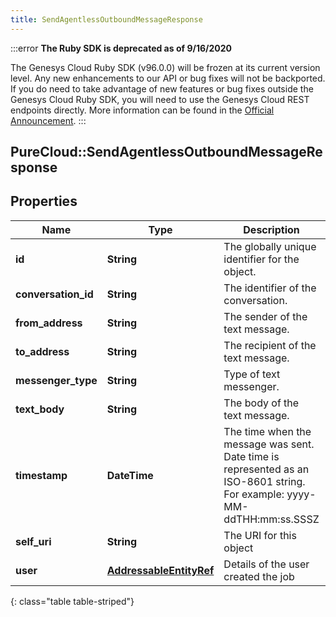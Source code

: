 ```yaml
---
title: SendAgentlessOutboundMessageResponse
---
```


:::error
**The Ruby SDK is deprecated as of 9/16/2020**

The Genesys Cloud Ruby SDK (v96.0.0) will be frozen at its current version level. Any new enhancements to our API or bug fixes will not be backported. If you do need to take advantage of new features or bug fixes outside the Genesys Cloud Ruby SDK, you will need to use the Genesys Cloud REST endpoints directly. More information can be found in the [Official Announcement](https://developer.mypurecloud.com/forum/t/announcement-genesys-cloud-ruby-sdk-end-of-life/8850).
:::


## PureCloud::SendAgentlessOutboundMessageResponse

## Properties

|Name | Type | Description | Notes|
|------------ | ------------- | ------------- | -------------|
| **id** | **String** | The globally unique identifier for the object. | [optional] |
| **conversation_id** | **String** | The identifier of the conversation. | [optional] |
| **from_address** | **String** | The sender of the text message. | [optional] |
| **to_address** | **String** | The recipient of the text message. | [optional] |
| **messenger_type** | **String** | Type of text messenger. | [optional] |
| **text_body** | **String** | The body of the text message. | [optional] |
| **timestamp** | **DateTime** | The time when the message was sent. Date time is represented as an ISO-8601 string. For example: yyyy-MM-ddTHH:mm:ss.SSSZ | [optional] |
| **self_uri** | **String** | The URI for this object | [optional] |
| **user** | [**AddressableEntityRef**](AddressableEntityRef.html) | Details of the user created the job | [optional] |
{: class="table table-striped"}



